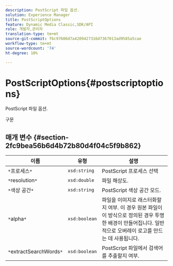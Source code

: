 ```yaml
---
description: PostScript 파일 옵션.
solution: Experience Manager
title: PostScriptOptions
feature: Dynamic Media Classic,SDK/API
role: 개발자,관리자
translation-type: tm+mt
source-git-commit: f6c97606d7a4209427316d7367013ad9585a5cae
workflow-type: tm+mt
source-wordcount: '74'
ht-degree: 10%

---
```



# PostScriptOptions{#postscriptoptions}

PostScript 파일 옵션.

구문

## 매개 변수 {#section-2fc9bea56b6d4b72b80d4f04c5f9b862}

| 이름 | 유형 | 설명 |
|---|---|---|
| `*`프로세스`*` | `xsd:string` | PostScript 프로세스 선택 |
| `*`resolution`*` | `xsd:double` | 파일 해상도. |
| `*`색상 공간`*` | `xsd:string` | PostScript 색상 공간 모드. |
| `*`alpha`*` | `xsd:boolean` | 파일을 이미지로 래스터화할지 여부. 이 경우 원본 파일이 이 방식으로 정의된 경우 투명한 배경이 만들어집니다. 일반적으로 오버레이 로고를 만드는 데 사용됩니다. |
| `*`extractSearchWords`*` | `xsd:boolean` | PostScript 파일에서 검색어를 추출할지 여부. |

